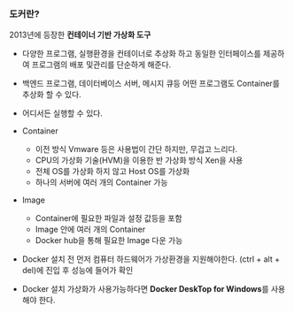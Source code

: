 ### 도커란?
2013년에 등장한 **컨테이너 기반 가상화 도구**
- 다양한 프로그램, 실행환경을 컨테이너로 추상화 하고 동일한 인터페이스를 제공하여 프로그램의 배포 및관리를 단순하게 해준다.
- 백엔드 프로그램, 데이터베이스 서버, 메시지 큐등 어떤 프로그램도 Container를 추상화 할 수 있다. 
- 어디서든 실행할 수 있다.


- Container 
	- 이전 방식 Vmware 등은 사용법이 간단 하지만, 무겁고 느리다.
	- CPU의 가상화 기술(HVM)을 이용한 반 가상화 방식 Xen을 사용
	- 전체 OS를 가상화 하지 않고 Host OS를 가상화
	- 하나의 서버에 여러 개의 Container 가능

- Image
	- Container에 필요한 파일과 설정 값등을 포함
	- Image 안에 여러 개의 Container
	- Docker hub을 통해 필요한 Image 다운 가능 


- Docker 설치 전
	먼저 컴퓨터 하드웨어가 가상환경을 지원해야한다.
	(ctrl + alt + del)에 진입 후 성능에 들어가 확인 


- Docker 설치
	가상화가 사용가능하다면 **Docker DeskTop for Windows**를 사용해야 한다.


